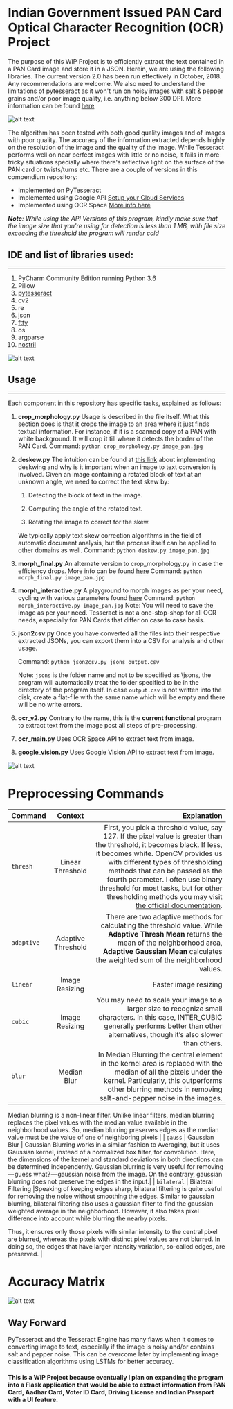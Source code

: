# Indian Government Issued PAN Card Optical Character Recognition (OCR) Project


The purpose of this WIP Project is to efficiently extract the text contained in a PAN Card image and store it in a JSON. Herein, we are using the following libraries. The current version 2.0 has been run effectively in October, 2018. Any recommendations are welcome. We also need to understand the limitations of pytesseract as it won't run on noisy images with salt & pepper grains and/or poor image quality, i.e. anything below 300 DPI. More information can be found [here](https://static.googleusercontent.com/media/research.google.com/en//pubs/archive/35248.pdf)

![alt text](https://github.com/farhanchoudhary/PAN_Card_OCR_Project/blob/master/Capture_2.PNG "Inline output after execution")

The algorithm has been tested with both good quality images and of images with poor quality. The accuracy of the information extracted depends highly on the resolution of the image and the quality of the image. While Tesseract performs well on near perfect images with little or no noise, it fails in more tricky situations specially where there's reflective light on the surface of the PAN card or twists/turns etc. There are a couple of versions in this compendium repository:

  * Implemented on PyTesseract
  * Implemented using Google API [Setup your Cloud Services](https://console.cloud.google.com/home/dashboard?project=psychic-surface-217102)
  * Implemented using OCR.Space [More info here](https://ocr.space/ocrapi)
  
*__Note__: While using the API Versions of this program, kindly make sure that the image size that you're using for detection is less than 1 MB, with file size exceeding the threshold the program will render cold*

## IDE and list of libraries used:

----------------------------------

1. PyCharm Community Edition running Python 3.6
2. Pillow 
3. [pytesseract](https://opensource.google.com/projects/tesseract)
4. cv2
5. re
6. json
7. [ftfy](https://ftfy.readthedocs.io/en/latest/)
8. os
9. argparse
10. [nostril](https://www.theoj.org/joss-papers/joss.00596/10.21105.joss.00596.pdf)

![alt text](https://github.com/farhanchoudhary/PAN_Card_OCR_Project/blob/master/Capture_3.PNG "Workflow/Logic of Project")

## Usage

---------------------------------------------

Each component in this repository has specific tasks, explained as follows:

1. **__crop_morphology.py__**
   	Usage is described in the file itself. What this section does is that it crops the image to an area where it just finds textual information. For instance, if it is a scanned copy of a PAN with white background. It will crop it till where it detects the border of the PAN Card. 
   	Command: `python crop_morphology.py image_pan.jpg` 

2. **__deskew.py__**
   	The intuition can be found at [this link](https://www.pyimagesearch.com/2017/02/20/text-skew-correction-opencv-python/) about implementing deskwing and why is it important when an image to text conversion is involved. Given an image containing a rotated block of text at an unknown angle, we need to correct the text skew by:
	
	1. Detecting the block of text in the image.
		
	2. Computing the angle of the rotated text.
		
	3. Rotating the image to correct for the skew.
		
  	We typically apply text skew correction algorithms in the field of automatic document analysis, but the process itself can be applied to other domains as well. 
   	Command: `python deskew.py image_pan.jpg`

3. **__morph_final.py__**
   	An alternate version to crop_morphology.py in case the efficiency drops. More info can be found [here](http://www.danvk.org/2015/01/07/finding-blocks-of-text-in-an-image-using-python-opencv-and-numpy.html)
   	Command: `python morph_final.py image_pan.jpg`

4. **__morph_interactive.py__**
   	A playground to morph images as per your need, cycling with various parameters found [here](http://northstar-www.dartmouth.edu/doc/idl/html_6.2/Morphing.html)
   	Command: `python morph_interactive.py image_pan.jpg`
   	Note: You will need to save the image as per your need. Tesseract is not a one-stop-shop for all OCR needs, especially for PAN Cards that differ on case to case basis.

5. **__json2csv.py__**
   	Once you have converted all the files into their respective extracted JSONs, you can export them into a CSV for analysis and other usage.
	
	Command: `python json2csv.py jsons output.csv` 
	
	Note: `jsons` is the folder name and not to be specified as \jsons, the program will automatically treat the folder specified to be in the directory of the program itself. In case `output.csv` is not written into the disk, create a flat-file with the same name which will be empty and there will be no write errors.

6. **__ocr_v2.py__**
   Contrary to the name, this is the **current functional** program to extract text from the image post all steps of pre-processing.

7. **__ocr_main.py__**
   	Uses OCR Space API to extract text from image.

8. **__google_vision.py__**
   	Uses Google Vision API to extract text from image.
	
![alt text](https://github.com/farhanchoudhary/PAN_Card_OCR_Project/blob/master/Capture.PNG "Sample of Text Extracted and placed in CSV")

# Preprocessing Commands

| Command     | Context | Explanation |
|-------------|:--------:|-----------:|
| `thresh`    | Linear Threshold | First, you pick a threshold value, say 127. If the pixel value is greater than the threshold, it becomes black. If less, it becomes white. OpenCV provides us with different types of thresholding methods that can be passed as the fourth parameter. I often use binary threshold for most tasks, but for other thresholding methods you may visit [the official documentation](https://docs.opencv.org/3.4.0/d7/d4d/tutorial_py_thresholding.html).|
| `adaptive` | Adaptive Threshold | There are two adaptive methods for calculating the threshold value. While **Adaptive Thresh Mean** returns the mean of the neighborhood area, **Adaptive Gaussian Mean** calculates the weighted sum of the neighborhood values.|
| `linear`    | Image Resizing | Faster image resizing|
| `cubic`      | Image Resizing | You may need to scale your image to a larger size to recognize small characters. In this case, INTER_CUBIC generally performs better than other alternatives, though it’s also slower than others.|
| `blur`    | Median Blur | In Median Blurring the central element in the kernel area is replaced with the median of all the pixels under the kernel. Particularly, this outperforms other blurring methods in removing salt-and-pepper noise in the images.

Median blurring is a non-linear filter. Unlike linear filters, median blurring replaces the pixel values 
with the median value available in the neighborhood values. So, median blurring preserves edges 
as the median value must be the value of one of neighboring pixels |
| `gauss`    | Gaussian Blur | Gaussian Blurring works in a similar fashion to Averaging, but it uses Gaussian kernel, instead of a normalized box filter, for convolution. Here, the dimensions of the kernel and standard deviations in both directions can be determined independently. 
Gaussian blurring is very useful for removing — guess what? — gaussian noise from the image. On the contrary, gaussian blurring does not preserve the edges in the input.|
| `bilateral` | Bilateral Filtering |Speaking of keeping edges sharp, bilateral filtering is quite useful for removing the noise without 
smoothing the edges. Similar to gaussian blurring, bilateral filtering also uses a gaussian filter to find the gaussian weighted average in the neighborhood. However, it also takes pixel difference into account while blurring the nearby pixels.

Thus, it ensures only those pixels with similar intensity to the central pixel are blurred, whereas the pixels with distinct pixel values are not blurred. In doing so, the edges that have larger intensity variation, so-called edges, are preserved. |

# Accuracy Matrix

![alt text](https://github.com/farhanchoudhary/PAN_Card_OCR_Project/blob/master/s-1.jpg "Sample")

## Way Forward

PyTesseract and the Tesseract Engine has many flaws when it comes to converting image to text, especially if the image is noisy and/or contains salt and pepper noise. This can be overcome later by implementing image classification algorithms using LSTMs for better accuracy. 

#### This is a WIP Project because eventually I plan on expanding the program into a Flask application that would be able to extract information from PAN Card, Aadhar Card, Voter ID Card, Driving License and Indian Passport with a UI feature.
